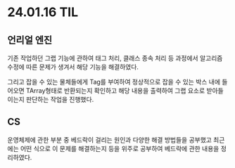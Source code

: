 # 24.01.16 TIL

## 언리얼 엔진

기존 작업하던 그랩 기능에 관하여 태그 처리, 클래스 종속 처리 등 과정에서 알고리즘 수정에 따른 문제가 생겨서 해당 기능을 해결하였다.

그리고 잡을 수 있는 물체들에게 Tag를 부여하여 정상적으로 잡을 수 있는 박스 내에 들어오면 TArray형태로 반환되는지 확인하고 해당 내용을 출력하여 그랩 요소로 받아들이는지 판단하는 작업을 진행했다.

## CS

운영체제에 관한 부분 중 베드락이 걸리는 원인과 다양한 해결 방법들을 공부했고 최근에는 어떤 식으로 이 문제를 해결하는지 등을 위주로 공부하여 베드락에 관한 내용을 정리하였다.
